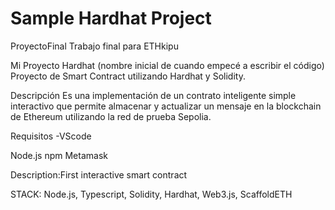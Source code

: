 # Sample Hardhat Project

ProyectoFinal
Trabajo final para ETHkipu

Mi Proyecto Hardhat (nombre inicial de cuando empecé a escribir el código)
Proyecto de Smart Contract utilizando Hardhat y Solidity.

Descripción
Es una implementación de un contrato inteligente simple interactivo que permite almacenar y actualizar un mensaje en la blockchain de Ethereum utilizando la red de prueba Sepolia.

Requisitos
-VScode

Node.js
npm
Metamask

Description:First interactive smart contract

STACK: Node.js, Typescript, Solidity, Hardhat, Web3.js, ScaffoldETH
